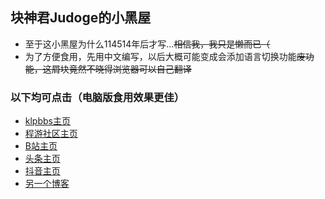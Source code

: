 ## 块神君Judoge的小黑屋
-  至于这小黑屋为什么114514年后才写...~~相信我，我只是懒而已（~~
-  为了方便食用，先用中文编写，以后大概可能变成会添加语言切换功能~~废功能，这屑块竟然不晓得浏览器可以自己翻译~~

###  以下均可点击（电脑版食用效果更佳）
-   [klpbbs主页](https://klpbbs.com/space-uid-102212.html)
-   [程游社区主页](https://ucyclub.com/?22)
-   [B站主页](https://space.bilibili.com/1012203590)
-   [头条主页](https://www.toutiao.com/c/user/token/MS4wLjABAAAA16oms1YQgm4Unb35GYkvY1Zy068xRgvSOf7o0QkzGaBzEIZ4VR2k4fAvu3muswqw/?)
-   [抖音主页](https://www.douyin.com/user/MS4wLjABAAAArCctENq8w_MhyEO5bOXrowGrWvhRoe2S44s9O_KdR-H-qsPFIQQB8Ckxr7-vxIrM)
-   [另一个博客](https://judoge.mysxl.cn/)
 

